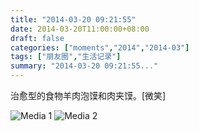 ```yaml
---
title: "2014-03-20 09:21:55"
date: 2014-03-20T11:00:00+08:00
draft: false
categories: ["moments","2014","2014-03"]
tags: ["朋友圈","生活记录"]
summary: "2014-03-20 09:21:55..."
---
```


治愈型的食物羊肉泡馍和肉夹馍。[微笑]

![Media 1](/Moments/photos/2014-03-20/201403200921550.jpg)
![Media 2](/Moments/photos/2014-03-20/201403200921551.jpg)
